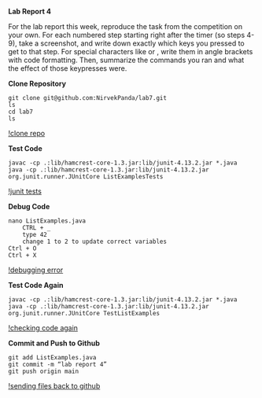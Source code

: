 __**Lab Report 4**__

For the lab report this week, reproduce the task from the competition on your own. For each numbered step starting right after the timer (so steps 4-9), take a screenshot, and write down exactly which keys you pressed to get to that step. For special characters like <enter> or <tab>, write them in angle brackets with code formatting. Then, summarize the commands you ran and what the effect of those keypresses were.

__Clone Repository__
```
git clone git@github.com:NirvekPanda/lab7.git 
ls
cd lab7
ls
```
[!clone repo](image1.png)

    
__Test Code__
```
javac -cp .:lib/hamcrest-core-1.3.jar:lib/junit-4.13.2.jar *.java
java -cp .:lib/hamcrest-core-1.3.jar:lib/junit-4.13.2.jar org.junit.runner.JUnitCore ListExamplesTests
```
[!junit tests](image2.png)


__Debug Code__    
```
nano ListExamples.java 
    CTRL + _
    type 42 
    change 1 to 2 to update correct variables
Ctrl + O
Ctrl + X
```
[!debugging error](image3.png)
    
__Test Code Again__
```
javac -cp .:lib/hamcrest-core-1.3.jar:lib/junit-4.13.2.jar *.java
java -cp .:lib/hamcrest-core-1.3.jar:lib/junit-4.13.2.jar org.junit.runner.JUnitCore TestListExamples
```
[!checking code again](image4.png)
    
__Commit and Push to Github__
```
git add ListExamples.java
git commit -m “lab report 4”
git push origin main
```
[!sending files back to github](image5.png)